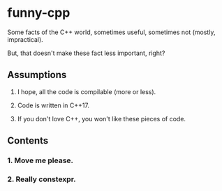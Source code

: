 # funny-cpp

Some facts of the C++ world, sometimes useful, sometimes not (mostly, impractical).

But, that doesn't make these fact less important, right?

## Assumptions

1. I hope, all the code is compilable (more or less).

2. Code is written in C++17.

3. If you don't love C++, you won't like these pieces of code.

## Contents

### 1. Move me please.

### 2. Really constexpr.

